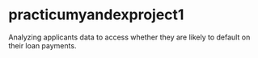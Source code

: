 # practicumyandexproject1
Analyzing applicants data to access whether they are likely to default on their loan payments.
